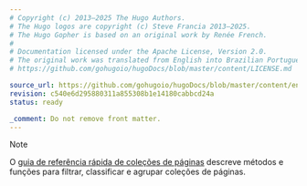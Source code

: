 ```yaml
---
# Copyright (c) 2013–2025 The Hugo Authors.
# The Hugo logos are copyright (c) Steve Francia 2013–2025.
# The Hugo Gopher is based on an original work by Renée French.
#
# Documentation licensed under the Apache License, Version 2.0.
# The original work was translated from English into Brazilian Portuguese.
# https://github.com/gohugoio/hugoDocs/blob/master/content/LICENSE.md

source_url: https://github.com/gohugoio/hugoDocs/blob/master/content/en/_common/filter-sort-group.md
revision: c540e6d295880311a855308b1e14180cabbcd24a
status: ready

_comment: Do not remove front matter.
---
```


> [!note]
> O [guia de referência rápida de coleções de páginas] descreve métodos e
> funções para filtrar, classificar e agrupar coleções de páginas.

[guia de referência rápida de coleções de páginas]: /quick-reference/page-collections/
